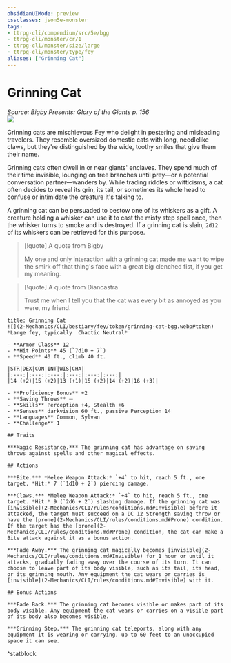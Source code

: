 ```yaml
---
obsidianUIMode: preview
cssclasses: json5e-monster
tags:
- ttrpg-cli/compendium/src/5e/bgg
- ttrpg-cli/monster/cr/1
- ttrpg-cli/monster/size/large
- ttrpg-cli/monster/type/fey
aliases: ["Grinning Cat"]
---
```

# Grinning Cat
*Source: Bigby Presents: Glory of the Giants p. 156*  
![](2-Mechanics/CLI/bestiary/fey/img/grinning-cat.webp#right)

Grinning cats are mischievous Fey who delight in pestering and misleading travelers. They resemble oversized domestic cats with long, needlelike claws, but they're distinguished by the wide, toothy smiles that give them their name.

Grinning cats often dwell in or near giants' enclaves. They spend much of their time invisible, lounging on tree branches until prey—or a potential conversation partner—wanders by. While trading riddles or witticisms, a cat often decides to reveal its grin, its tail, or sometimes its whole head to confuse or intimidate the creature it's talking to.

A grinning cat can be persuaded to bestow one of its whiskers as a gift. A creature holding a whisker can use it to cast the misty step spell once, then the whisker turns to smoke and is destroyed. If a grinning cat is slain, `2d12` of its whiskers can be retrieved for this purpose.

> [!quote] A quote from Bigby  
> 
> My one and only interaction with a grinning cat made me want to wipe the smirk off that thing's face with a great big clenched fist, if you get my meaning.

> [!quote] A quote from Diancastra  
> 
> Trust me when I tell you that the cat was every bit as annoyed as you were, my friend.


```ad-statblock
title: Grinning Cat
![](2-Mechanics/CLI/bestiary/fey/token/grinning-cat-bgg.webp#token)
*Large fey, typically  Chaotic Neutral*

- **Armor Class** 12 
- **Hit Points** 45 (`7d10 + 7`) 
- **Speed** 40 ft., climb 40 ft.

|STR|DEX|CON|INT|WIS|CHA|
|:---:|:---:|:---:|:---:|:---:|:---:|
|14 (+2)|15 (+2)|13 (+1)|15 (+2)|14 (+2)|16 (+3)|

- **Proficiency Bonus** +2
- **Saving Throws** ⏤
- **Skills** Perception +4, Stealth +6
- **Senses** darkvision 60 ft., passive Perception 14
- **Languages** Common, Sylvan
- **Challenge** 1

## Traits

***Magic Resistance.*** The grinning cat has advantage on saving throws against spells and other magical effects.

## Actions

***Bite.*** *Melee Weapon Attack:* `+4` to hit, reach 5 ft., one target. *Hit:* 7 (`1d10 + 2`) piercing damage.

***Claws.*** *Melee Weapon Attack:* `+4` to hit, reach 5 ft., one target. *Hit:* 9 (`2d6 + 2`) slashing damage. If the grinning cat was [invisible](2-Mechanics/CLI/rules/conditions.md#Invisible) before it attacked, the target must succeed on a DC 12 Strength saving throw or have the [prone](2-Mechanics/CLI/rules/conditions.md#Prone) condition. If the target has the [prone](2-Mechanics/CLI/rules/conditions.md#Prone) condition, the cat can make a Bite attack against it as a bonus action.

***Fade Away.*** The grinning cat magically becomes [invisible](2-Mechanics/CLI/rules/conditions.md#Invisible) for 1 hour or until it attacks, gradually fading away over the course of its turn. It can choose to leave part of its body visible, such as its tail, its head, or its grinning mouth. Any equipment the cat wears or carries is [invisible](2-Mechanics/CLI/rules/conditions.md#Invisible) with it.

## Bonus Actions

***Fade Back.*** The grinning cat becomes visible or makes part of its body visible. Any equipment the cat wears or carries on a visible part of its body also becomes visible.

***Grinning Step.*** The grinning cat teleports, along with any equipment it is wearing or carrying, up to 60 feet to an unoccupied space it can see.
```
^statblock